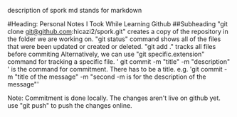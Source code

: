 description of spork
md stands for markdown

#Heading: Personal Notes I Took While Learning Github
##Subheading 
"git clone git@github.com:hicazi2/spork.git" creates a copy of the repository in the folder we are working on.
"git status" command shows all of the files that were been updated or created or deleted. 
"git add ." tracks all files before commiting 
Alternatively, we can use "git specific.extension" command for tracking a specific file. 
' git commit -m "title" -m "description" ' is the command for commitment. There has to be a title.
e.g. 'git commit -m "title of the message" -m "second -m is for the description of the message"'

Note: Commitment is done locally. The changes aren't live on github yet. use "git push" to push the changes online.

